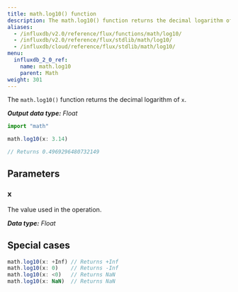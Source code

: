 ```yaml
---
title: math.log10() function
description: The math.log10() function returns the decimal logarithm of `x`.
aliases:
  - /influxdb/v2.0/reference/flux/functions/math/log10/
  - /influxdb/v2.0/reference/flux/stdlib/math/log10/
  - /influxdb/cloud/reference/flux/stdlib/math/log10/
menu:
  influxdb_2_0_ref:
    name: math.log10
    parent: Math
weight: 301
---
```


The `math.log10()` function returns the decimal logarithm of `x`.

_**Output data type:** Float_

```js
import "math"

math.log10(x: 3.14)

// Returns 0.4969296480732149
```

## Parameters

### x
The value used in the operation.

_**Data type:** Float_

## Special cases
```js
math.log10(x: +Inf) // Returns +Inf
math.log10(x: 0)    // Returns -Inf
math.log10(x: <0)   // Returns NaN
math.log10(x: NaN)  // Returns NaN
```
